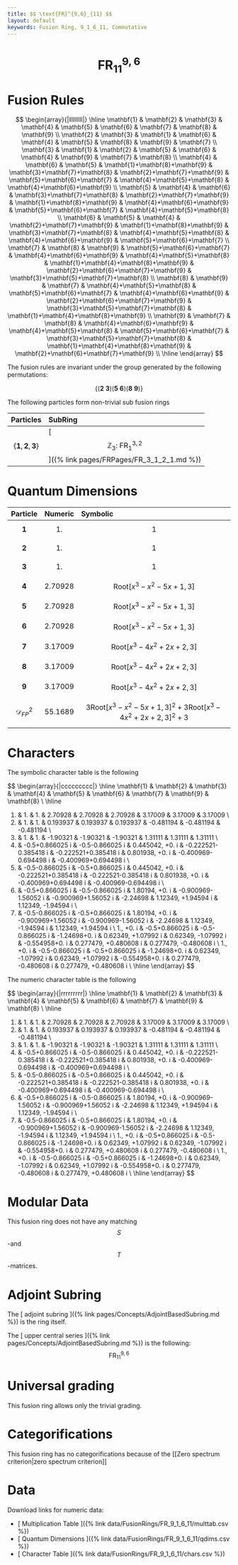 ```yaml
---
title: $$ \text{FR}^{9,6}_{11} $$
layout: default
keywords: Fusion Ring, 9_1_6_11, Commutative
---
```

# $$ \text{FR}^{9,6}_{11} $$


# Fusion Rules

$$
\begin{array}{|lllllllll|}
\hline
 \mathbf{1} & \mathbf{2} & \mathbf{3} & \mathbf{4} & \mathbf{5} & \mathbf{6} & \mathbf{7} & \mathbf{8} & \mathbf{9} \\
 \mathbf{2} & \mathbf{3} & \mathbf{1} & \mathbf{6} & \mathbf{4} & \mathbf{5} & \mathbf{8} & \mathbf{9} & \mathbf{7} \\
 \mathbf{3} & \mathbf{1} & \mathbf{2} & \mathbf{5} & \mathbf{6} & \mathbf{4} & \mathbf{9} & \mathbf{7} & \mathbf{8} \\
 \mathbf{4} & \mathbf{6} & \mathbf{5} & \mathbf{1}+\mathbf{8}+\mathbf{9} & \mathbf{3}+\mathbf{7}+\mathbf{8} & \mathbf{2}+\mathbf{7}+\mathbf{9} & \mathbf{5}+\mathbf{6}+\mathbf{7} & \mathbf{4}+\mathbf{5}+\mathbf{8} & \mathbf{4}+\mathbf{6}+\mathbf{9} \\
 \mathbf{5} & \mathbf{4} & \mathbf{6} & \mathbf{3}+\mathbf{7}+\mathbf{8} & \mathbf{2}+\mathbf{7}+\mathbf{9} & \mathbf{1}+\mathbf{8}+\mathbf{9} & \mathbf{4}+\mathbf{6}+\mathbf{9} & \mathbf{5}+\mathbf{6}+\mathbf{7} & \mathbf{4}+\mathbf{5}+\mathbf{8} \\
 \mathbf{6} & \mathbf{5} & \mathbf{4} & \mathbf{2}+\mathbf{7}+\mathbf{9} & \mathbf{1}+\mathbf{8}+\mathbf{9} & \mathbf{3}+\mathbf{7}+\mathbf{8} & \mathbf{4}+\mathbf{5}+\mathbf{8} & \mathbf{4}+\mathbf{6}+\mathbf{9} & \mathbf{5}+\mathbf{6}+\mathbf{7} \\
 \mathbf{7} & \mathbf{8} & \mathbf{9} & \mathbf{5}+\mathbf{6}+\mathbf{7} & \mathbf{4}+\mathbf{6}+\mathbf{9} & \mathbf{4}+\mathbf{5}+\mathbf{8} & \mathbf{1}+\mathbf{4}+\mathbf{8}+\mathbf{9} & \mathbf{2}+\mathbf{6}+\mathbf{7}+\mathbf{9} & \mathbf{3}+\mathbf{5}+\mathbf{7}+\mathbf{8} \\
 \mathbf{8} & \mathbf{9} & \mathbf{7} & \mathbf{4}+\mathbf{5}+\mathbf{8} & \mathbf{5}+\mathbf{6}+\mathbf{7} & \mathbf{4}+\mathbf{6}+\mathbf{9} & \mathbf{2}+\mathbf{6}+\mathbf{7}+\mathbf{9} & \mathbf{3}+\mathbf{5}+\mathbf{7}+\mathbf{8} & \mathbf{1}+\mathbf{4}+\mathbf{8}+\mathbf{9} \\
 \mathbf{9} & \mathbf{7} & \mathbf{8} & \mathbf{4}+\mathbf{6}+\mathbf{9} & \mathbf{4}+\mathbf{5}+\mathbf{8} & \mathbf{5}+\mathbf{6}+\mathbf{7} & \mathbf{3}+\mathbf{5}+\mathbf{7}+\mathbf{8} & \mathbf{1}+\mathbf{4}+\mathbf{8}+\mathbf{9} & \mathbf{2}+\mathbf{6}+\mathbf{7}+\mathbf{9} \\
\hline
\end{array}
$$


The fusion rules are invariant under the group generated by the following permutations:

$$ \{(\mathbf{2} \  \mathbf{3}) (\mathbf{5} \  \mathbf{6}) (\mathbf{8} \  \mathbf{9})\} $$


The following particles form non-trivial sub fusion rings

| Particles | SubRing |
| :------ | :------ |
| $$ \{\mathbf{1},\mathbf{2},\mathbf{3}\} $$ | [ $$ \mathbb{Z}_3:\ \text{FR}^{3,2}_{1} $$ ]({% link pages/FRPages/FR_3_1_2_1.md %}) |

# Quantum Dimensions

| Particle | Numeric | Symbolic |
| :------ | :------ | :------ |
| $$ \mathbf{1} $$ | $$ 1. $$ | $$ 1 $$ |
| $$ \mathbf{2} $$ | $$ 1. $$ | $$ 1 $$ |
| $$ \mathbf{3} $$ | $$ 1. $$ | $$ 1 $$ |
| $$ \mathbf{4} $$ | $$ 2.70928 $$ | $$ \text{Root}\left[x^3-x^2-5 x+1,3\right] $$ |
| $$ \mathbf{5} $$ | $$ 2.70928 $$ | $$ \text{Root}\left[x^3-x^2-5 x+1,3\right] $$ |
| $$ \mathbf{6} $$ | $$ 2.70928 $$ | $$ \text{Root}\left[x^3-x^2-5 x+1,3\right] $$ |
| $$ \mathbf{7} $$ | $$ 3.17009 $$ | $$ \text{Root}\left[x^3-4 x^2+2 x+2,3\right] $$ |
| $$ \mathbf{8} $$ | $$ 3.17009 $$ | $$ \text{Root}\left[x^3-4 x^2+2 x+2,3\right] $$ |
| $$ \mathbf{9} $$ | $$ 3.17009 $$ | $$ \text{Root}\left[x^3-4 x^2+2 x+2,3\right] $$ |
| $$ \mathcal{D}_{FP}^2 $$ | $$ 55.1689 $$ | $$ 3 \text{Root}\left[x^3-x^2-5 x+1,3\right]^2+3 \text{Root}\left[x^3-4 x^2+2 x+2,3\right]^2+3 $$ |

# Characters

The symbolic character table is the following

$$
\begin{array}{|ccccccccc|}
\hline
 \mathbf{1} & \mathbf{2} & \mathbf{3} & \mathbf{4} & \mathbf{5} & \mathbf{6} & \mathbf{7} & \mathbf{9} & \mathbf{8} \\
\hline
 1. & 1. & 1. & 2.70928 & 2.70928 & 2.70928 & 3.17009 & 3.17009 & 3.17009 \\
 1. & 1. & 1. & 0.193937 & 0.193937 & 0.193937 & -0.481194 & -0.481194 & -0.481194 \\
 1. & 1. & 1. & -1.90321 & -1.90321 & -1.90321 & 1.31111 & 1.31111 & 1.31111 \\
 1. & -0.5+0.866025 i & -0.5-0.866025 i & 0.445042\, +0. i & -0.222521-0.385418 i & -0.222521+0.385418 i & 0.801938\, +0. i & -0.400969-0.694498 i & -0.400969+0.694498 i \\
 1. & -0.5-0.866025 i & -0.5+0.866025 i & 0.445042\, +0. i & -0.222521+0.385418 i & -0.222521-0.385418 i & 0.801938\, +0. i & -0.400969+0.694498 i & -0.400969-0.694498 i \\
 1. & -0.5+0.866025 i & -0.5-0.866025 i & 1.80194\, +0. i & -0.900969-1.56052 i & -0.900969+1.56052 i & -2.24698 & 1.12349\, +1.94594 i & 1.12349\, -1.94594 i \\
 1. & -0.5-0.866025 i & -0.5+0.866025 i & 1.80194\, +0. i & -0.900969+1.56052 i & -0.900969-1.56052 i & -2.24698 & 1.12349\, -1.94594 i & 1.12349\, +1.94594 i \\
 1.\, +0. i & -0.5+0.866025 i & -0.5-0.866025 i & -1.24698+0. i & 0.62349\, +1.07992 i & 0.62349\, -1.07992 i & -0.554958+0. i & 0.277479\, +0.480608 i & 0.277479\, -0.480608 i \\
 1.\, +0. i & -0.5-0.866025 i & -0.5+0.866025 i & -1.24698+0. i & 0.62349\, -1.07992 i & 0.62349\, +1.07992 i & -0.554958+0. i & 0.277479\, -0.480608 i & 0.277479\, +0.480608 i \\
\hline
\end{array}
$$

The numeric character table is the following

$$
\begin{array}{|rrrrrrrrr|}
\hline
 \mathbf{1} & \mathbf{2} & \mathbf{3} & \mathbf{4} & \mathbf{5} & \mathbf{6} & \mathbf{7} & \mathbf{9} & \mathbf{8} \\
\hline
 1. & 1. & 1. & 2.70928 & 2.70928 & 2.70928 & 3.17009 & 3.17009 & 3.17009 \\
 1. & 1. & 1. & 0.193937 & 0.193937 & 0.193937 & -0.481194 & -0.481194 & -0.481194 \\
 1. & 1. & 1. & -1.90321 & -1.90321 & -1.90321 & 1.31111 & 1.31111 & 1.31111 \\
 1. & -0.5+0.866025 i & -0.5-0.866025 i & 0.445042\, +0. i & -0.222521-0.385418 i & -0.222521+0.385418 i & 0.801938\, +0. i & -0.400969-0.694498 i & -0.400969+0.694498 i \\
 1. & -0.5-0.866025 i & -0.5+0.866025 i & 0.445042\, +0. i & -0.222521+0.385418 i & -0.222521-0.385418 i & 0.801938\, +0. i & -0.400969+0.694498 i & -0.400969-0.694498 i \\
 1. & -0.5+0.866025 i & -0.5-0.866025 i & 1.80194\, +0. i & -0.900969-1.56052 i & -0.900969+1.56052 i & -2.24698 & 1.12349\, +1.94594 i & 1.12349\, -1.94594 i \\
 1. & -0.5-0.866025 i & -0.5+0.866025 i & 1.80194\, +0. i & -0.900969+1.56052 i & -0.900969-1.56052 i & -2.24698 & 1.12349\, -1.94594 i & 1.12349\, +1.94594 i \\
 1.\, +0. i & -0.5+0.866025 i & -0.5-0.866025 i & -1.24698+0. i & 0.62349\, +1.07992 i & 0.62349\, -1.07992 i & -0.554958+0. i & 0.277479\, +0.480608 i & 0.277479\, -0.480608 i \\
 1.\, +0. i & -0.5-0.866025 i & -0.5+0.866025 i & -1.24698+0. i & 0.62349\, -1.07992 i & 0.62349\, +1.07992 i & -0.554958+0. i & 0.277479\, -0.480608 i & 0.277479\, +0.480608 i \\
\hline
\end{array}
$$

# Modular Data

This fusion ring does not have any matching $$ S $$-and $$ T $$-matrices.

# Adjoint Subring

The [ adjoint subring ]({% link pages/Concepts/AdjointBasedSubring.md %}) is the ring itself.

The [ upper central series ]({% link pages/Concepts/AdjointBasedSubring.md %}) is the following:
$$ \text{FR}^{9,6}_{11} $$

# Universal grading

This fusion ring allows only the trivial grading.

# Categorifications

This fusion ring has no categorifications because of the [[Zero spectrum criterion|zero spectrum criterion]]

# Data

Download links for numeric data:

* [ Multiplication Table ]({% link data/FusionRings/FR_9_1_6_11/multtab.csv %})
* [ Quantum Dimensions ]({% link data/FusionRings/FR_9_1_6_11/qdims.csv %})
* [ Character Table ]({% link data/FusionRings/FR_9_1_6_11/chars.csv %})